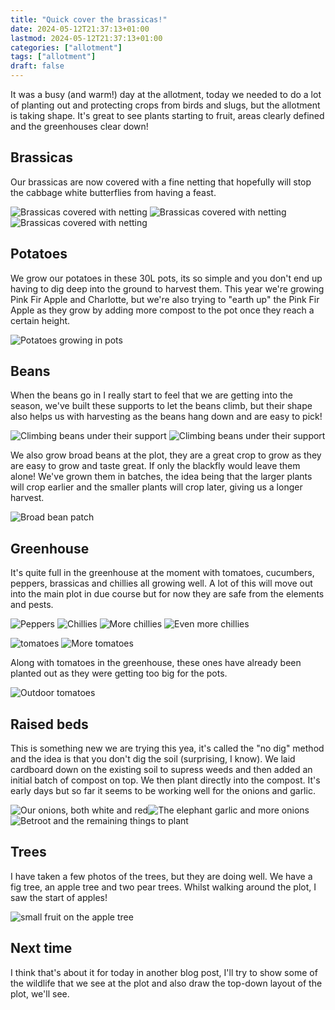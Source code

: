 ```yaml
---
title: "Quick cover the brassicas!"
date: 2024-05-12T21:37:13+01:00
lastmod: 2024-05-12T21:37:13+01:00
categories: ["allotment"]
tags: ["allotment"]
draft: false
---
```


It was a busy (and warm!) day at the allotment,
today we needed to do a lot of planting out and protecting crops from birds and slugs,
but the allotment is taking shape.
It's great to see plants starting to fruit, areas clearly defined and the greenhouses clear down!

## Brassicas
Our brassicas are now covered with a fine netting that hopefully will stop the cabbage white butterflies from having a feast.

![Brassicas covered with netting](brassica-net-1.png) ![Brassicas covered with netting](brassica-net-2.png) ![Brassicas covered with netting](brassica-net-3.png)

## Potatoes
We grow our potatoes in these 30L pots, its so simple and you don't end up having to dig deep into the ground to harvest them.
This year we're growing Pink Fir Apple and Charlotte, but we're also trying to "earth up" the Pink Fir Apple as they grow
by adding more compost to the pot once they reach a certain height.

![Potatoes growing in pots](potatoes.png)

## Beans
When the beans go in I really start to feel that we are getting into the season, we've built these supports to let the 
beans climb, but their shape also helps us with harvesting as the beans hang down and are easy to pick!

![Climbing beans under their support](climbing-beans.png) ![Climbing beans under their support](climbing-beans-2.png)

We also grow broad beans at the plot, they are a great crop to grow as they are easy to grow and taste great.
If only the blackfly would leave them alone! We've grown them in batches, the idea being that the larger plants will 
crop earlier and the smaller plants will crop later, giving us a longer harvest.

![Broad bean patch](broad-beans.png)

## Greenhouse
It's quite full in the greenhouse at the moment with tomatoes, cucumbers, peppers, brassicas and chillies all growing 
well. A lot of this will move out into the main plot in due course but for now they are safe from the elements and pests.

![Peppers](peppers.png) ![Chillies](chillies.png) ![More chillies](chillies-2.png) ![Even more chillies](chillies-3.png)


![tomatoes](tomatoes.png) ![More tomatoes](tomatoes-2.png)

Along with tomatoes in the greenhouse, these ones have already been planted out as they were getting too big for the pots.

![Outdoor tomatoes](tomatoes-3.png)

## Raised beds
This is something new we are trying this yea, it's called the "no dig"
method and the idea is that you don't dig the soil (surprising, I know). We laid cardboard down on the existing soil to
supress weeds and then added an initial batch of compost on top. We then plant directly into the compost. It's early days
but so far it seems to be working well for the onions and garlic.

![Our onions, both white and red](onions.png)![The elephant garlic and more onions](garlic.png)![Betroot and the remaining things to plant](still-to-plant.png)

## Trees
I have taken a few photos of the trees, but they are doing well. We have a fig tree, an apple tree and two pear trees.
Whilst walking around the plot, I saw the start of apples!

![small fruit on the apple tree](apples.png)

## Next time
I think that's about it for today
in another blog post, I'll try
to show some of the wildlife that we see at the plot and also draw the top-down layout of the plot,
we'll see.